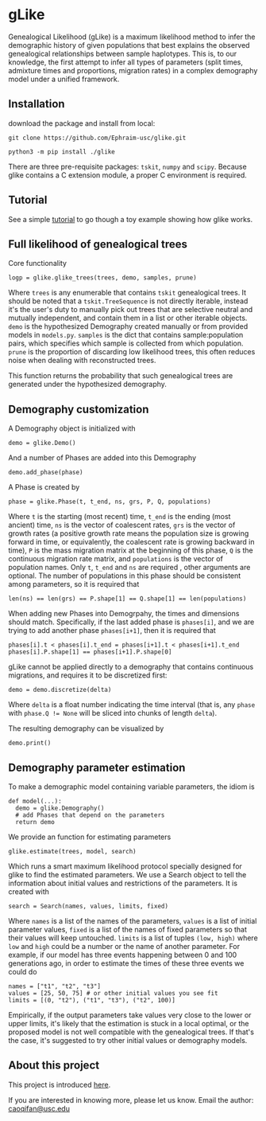 gLike
========

Genealogical Likelihood (gLike) is a maximum likelihood method to infer the demographic history
of given populations that best explains the observed genealogical relationships between sample haplotypes. 
This is, to our knowledge, the first attempt to infer all types of parameters
(split times, admixture times and proportions, migration rates) in a complex demography model under a unified framework.


Installation
------------

download the package and install from local:

    git clone https://github.com/Ephraim-usc/glike.git
    
    python3 -m pip install ./glike

There are three pre-requisite packages: `tskit`, `numpy` and `scipy`.
Because glike contains a C extension module, a proper C environment is required.


Tutorial
------------

See a simple [tutorial](./tutorial.md) to go though a toy example showing how glike works.


Full likelihood of genealogical trees
------------

Core functionality

    logp = glike.glike_trees(trees, demo, samples, prune)
    
Where `trees` is any enumerable that contains `tskit` genealogical trees.
It should be noted that a `tskit.TreeSequence` is not directly iterable, instead it's the user's duty to manually pick out trees that are selective neutral and mutually independent, and contain them in a list or other iterable objects. 
`demo` is the hypothesized Demography created manually or from provided models in `models.py`.
`samples` is the dict that contains sample:population pairs, which specifies which sample is collected from which population.
`prune` is the proportion of discarding low likelihood trees, this often reduces noise when dealing with reconstructed trees.

This function returns the probability that such genealogical trees are generated under the hypothesized demography.


Demography customization
------------

A Demography object is initialized with

    demo = glike.Demo()
    
And a number of Phases are added into this Demography

    demo.add_phase(phase)

A Phase is created by

    phase = glike.Phase(t, t_end, ns, grs, P, Q, populations)

Where `t` is the starting (most recent) time, `t_end` is the ending (most ancient) time, `ns` is the vector of coalescent rates, `grs` is the vector of growth rates (a positive growth rate means the population size is growing forward in time, or equivalently, the coalescent rate is growing backward in time), `P` is the mass migration matrix at the beginning of this phase, `Q` is the continuous migration rate matrix, and `populations` is the vector of population names. Only `t`, `t_end` and `ns` are required , other arguments are optional. The number of populations in this phase should be consistent among parameters, so it is required that

    len(ns) == len(grs) == P.shape[1] == Q.shape[1] == len(populations)

When adding new Phases into Demogrpahy, the times and dimensions should match. Specifically, if the last added phase is `phases[i]`, and we are trying to add another phase `phases[i+1]`, then it is required that

    phases[i].t < phases[i].t_end = phases[i+1].t < phases[i+1].t_end
    phases[i].P.shape[1] == phases[i+1].P.shape[0]

gLike cannot be applied directly to a demography that contains continuous migrations, and requires it to be discretized first:

    demo = demo.discretize(delta)

Where `delta` is a float number indicating the time interval (that is, any `phase` with `phase.Q != None` will be sliced into chunks of length `delta`).

The resulting demography can be visualized by

    demo.print()


Demography parameter estimation
------------

To make a demographic model containing variable parameters, the idiom is

    def model(...):
      demo = glike.Demography()
      # add Phases that depend on the parameters
      return demo

We provide an function for estimating parameters 

    glike.estimate(trees, model, search)

Which runs a smart maximum likelihood protocol specially designed for glike to find the estimated parameters.
We use a Search object to tell the information about initial values and restrictions of the parameters. It is created with

    search = Search(names, values, limits, fixed)

Where `names` is a list of the names of the parameters, `values` is a list of initial parameter values, `fixed` is a list of the names of fixed parameters so that their values will keep untouched. `limits` is a list of tuples `(low, high)` where `low` and `high` could be a number or the name of another parameter. For example, if our model has three events happening between 0 and 100 generations ago, in order to estimate the times of these three events we could do

    names = ["t1", "t2", "t3"]
    values = [25, 50, 75] # or other initial values you see fit
    limits = [(0, "t2"), ("t1", "t3"), ("t2", 100)]

Empirically, if the output parameters take values very close to the lower or upper limits, it's likely that the estimation is stuck in a local optimal, or the proposed model is not well compatible with the genealogical trees. If that's the case, it's suggested to try other initial values or demography models.


About this project
-------------

This project is introduced [here](https://www.biorxiv.org/content/10.1101/2023.10.10.561787v1).

If you are interested in knowing more, please let us know. Email the author: caoqifan@usc.edu
